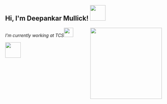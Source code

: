 <!--
**Deepankar-98/Deepankar-98** is a ✨ _special_ ✨ repository because its `README.md` (this file) appears on your GitHub profile.

Here are some ideas to get you started:

- 🔭 I’m currently working on ...
- 🌱 I’m currently learning ...
- 👯 I’m looking to collaborate on ...
- 🤔 I’m looking for help with ...
- 💬 Ask me about ...
- 📫 How to reach me: ...
- 😄 Pronouns: ...
- ⚡ Fun fact: ...
-->


<h2> Hi, I'm Deepankar Mullick! <img src="https://media.giphy.com/media/mGcNjsfWAjY5AEZNw6/giphy.gif" width="50"></h2>
<img align='right' src="https://s7.gifyu.com/images/WhatsApp-Image-2020-07-14-at-11.34.49-1.gif" width="230">
<p>
  <em>
    I’m currently working at TCS<img src="https://media.giphy.com/media/fYSnHlufseco8Fh93Z/giphy.gif" width="30">
  </em>
</p>


<img src="https://media.giphy.com/media/VgCDAzcKvsR6OM0uWg/giphy.gif" width="50"> 

